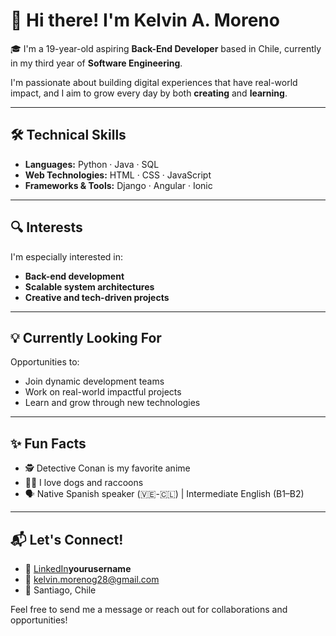 # 👋 Hi there! I'm Kelvin A. Moreno

🎓 I'm a 19-year-old aspiring **Back-End Developer** based in Chile, currently in my third year of **Software Engineering**.

I'm passionate about building digital experiences that have real-world impact, and I aim to grow every day by both **creating** and **learning**.

---

## 🛠️ Technical Skills

- **Languages:** Python · Java · SQL  
- **Web Technologies:** HTML · CSS · JavaScript  
- **Frameworks & Tools:** Django · Angular · Ionic

---

## 🔍 Interests

I'm especially interested in:

- **Back-end development**  
- **Scalable system architectures**  
- **Creative and tech-driven projects**

---

## 💡 Currently Looking For

Opportunities to:

- Join dynamic development teams  
- Work on real-world impactful projects  
- Learn and grow through new technologies

---

## ✨ Fun Facts

- 🕵️ Detective Conan is my favorite anime  
- 🐶🐾 I love dogs and raccoons  
- 🗣️ Native Spanish speaker (🇻🇪-🇨🇱) | Intermediate English (B1–B2)

---

## 📬 Let's Connect!

- 💼 [LinkedIn](https://www.linkedin.com/in/)**yourusername**  
- 📧 kelvin.morenog28@gmail.com  
- 📍 Santiago, Chile  

Feel free to send me a message or reach out for collaborations and opportunities!
